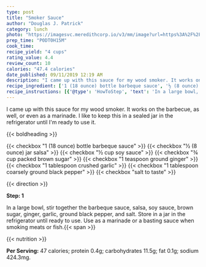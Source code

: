 ```yaml
---
type: post
title: "Smoker Sauce"
author: "Douglas J. Patrick"
category: lunch
photo: "https://imagesvc.meredithcorp.io/v3/mm/image?url=https%3A%2F%2Fimages.media-allrecipes.com%2Fuserphotos%2F1003281.jpg"
prep_time: "P0DT0H15M"
cook_time: 
recipe_yield: "4 cups"
rating_value: 4.4
review_count: 10
calories: "47.4 calories"
date_published: 09/11/2019 12:19 AM
description: "I came up with this sauce for my wood smoker. It works on the barbecue, as well, or even as a marinade. I like to keep this in a sealed jar in the refrigerator until I'm ready to use it."
recipe_ingredient: ['1 (18 ounce) bottle barbeque sauce', '½ (8 ounce) jar salsa', '½ cup soy sauce', '¾ cup packed brown sugar', '1 teaspoon ground ginger', '1 tablespoon crushed garlic', '1 tablespoon coarsely ground black pepper', 'salt to taste']
recipe_instructions: [{'@type': 'HowToStep', 'text': 'In a large bowl, stir together the barbeque sauce, salsa, soy sauce, brown sugar, ginger, garlic, ground black pepper, and salt. Store in a jar in the refrigerator until ready to use. Use as a marinade or a basting sauce when smoking meats or fish.\n'}]
---
```


I came up with this sauce for my wood smoker. It works on the barbecue, as well, or even as a marinade. I like to keep this in a sealed jar in the refrigerator until I'm ready to use it. 

{{< boldheading >}}

{{< checkbox "1 (18 ounce) bottle barbeque sauce" >}}
{{< checkbox "½ (8 ounce) jar salsa" >}}
{{< checkbox "½ cup soy sauce" >}}
{{< checkbox "¾ cup packed brown sugar" >}}
{{< checkbox "1 teaspoon ground ginger" >}}
{{< checkbox "1 tablespoon crushed garlic" >}}
{{< checkbox "1 tablespoon coarsely ground black pepper" >}}
{{< checkbox "salt to taste" >}}


{{< direction >}}

**Step: 1**

In a large bowl, stir together the barbeque sauce, salsa, soy sauce, brown sugar, ginger, garlic, ground black pepper, and salt. Store in a jar in the refrigerator until ready to use. Use as a marinade or a basting sauce when smoking meats or fish.{{< span >}}

{{< nutrition >}}

**Per Serving:** 47 calories; protein 0.4g; carbohydrates 11.5g; fat 0.1g; sodium 424.3mg.